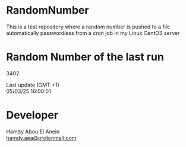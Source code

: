 # RandomNumber    
This is a test repository where a random number is pushed to a file automatically passwordless from a cron job in my Linux CentOS server    
# Random Number of the last run   
3402
      
Last update (GMT +1)    
05/03/25 16:00:01
# Developer    
Hamdy Abou El Anein   
hamdy.aea@protonmail.com
